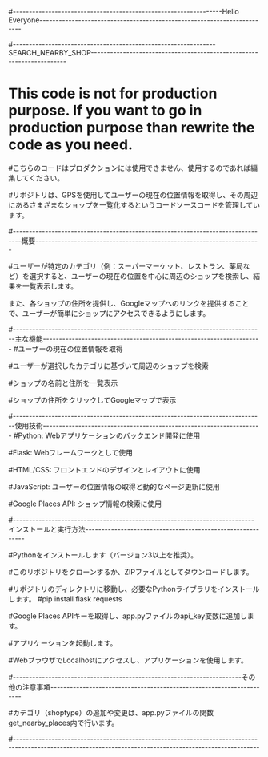 #-----------------------------------------------------------------Hello Everyone------------------------------------------------------------------------

#---------------------------------------------------------------SEARCH_NEARBY_SHOP----------------------------------------------------------------------
# This code is not for production purpose. If you want to go in production purpose than rewrite the code as you need.

#こちらのコードはプロダクションには使用できません、使用するのであれば編集してください。

#リポジトリは、GPSを使用してユーザーの現在の位置情報を取得し、その周辺にあるさまざまなショップを一覧化するというコードソースコードを管理しています。

#--------------------------------------------------------------------------------概要----------------------------------------------------------------------

#ユーザーが特定のカテゴリ（例：スーパーマーケット、レストラン、薬局など）を選択すると、ユーザーの現在の位置を中心に周辺のショップを検索し、結果を一覧表示します。

また、各ショップの住所を提供し、Googleマップへのリンクを提供することで、ユーザーが簡単にショップにアクセスできるようにします。

#------------------------------------------------------------------------------主な機能--------------------------------------------------------------------
#ユーザーの現在の位置情報を取得

#ユーザーが選択したカテゴリに基づいて周辺のショップを検索

#ショップの名前と住所を一覧表示

#ショップの住所をクリックしてGoogleマップで表示

#------------------------------------------------------------------------------使用技術--------------------------------------------------------------------
#Python: Webアプリケーションのバックエンド開発に使用

#Flask: Webフレームワークとして使用

#HTML/CSS: フロントエンドのデザインとレイアウトに使用

#JavaScript: ユーザーの位置情報の取得と動的なページ更新に使用

#Google Places API: ショップ情報の検索に使用

#---------------------------------------------------------------------------インストールと実行方法-----------------------------------------------------------

#Pythonをインストールします（バージョン3以上を推奨）。

#このリポジトリをクローンするか、ZIPファイルとしてダウンロードします。

#リポジトリのディレクトリに移動し、必要なPythonライブラリをインストールします。
#pip install flask requests

#Google Places APIキーを取得し、app.pyファイルのapi_key変数に追加します。

#アプリケーションを起動します。

#WebブラウザでLocalhostにアクセスし、アプリケーションを使用します。  

#-----------------------------------------------------------------------その他の注意事項---------------------------------------------------------------------

#カテゴリ（shoptype）の追加や変更は、app.pyファイルの関数get_nearby_places内で行います。

#----------------------------------------------------------------------------------------------------------------------------------------------------------

